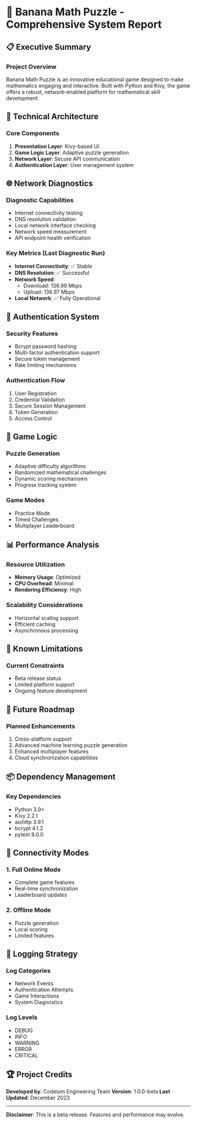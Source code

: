 # 🍌 Banana Math Puzzle - Comprehensive System Report

## 📋 Executive Summary

### Project Overview
Banana Math Puzzle is an innovative educational game designed to make mathematics engaging and interactive. Built with Python and Kivy, the game offers a robust, network-enabled platform for mathematical skill development.

## 🔧 Technical Architecture

### Core Components
1. **Presentation Layer**: Kivy-based UI
2. **Game Logic Layer**: Adaptive puzzle generation
3. **Network Layer**: Secure API communication
4. **Authentication Layer**: User management system

## 🌐 Network Diagnostics

### Diagnostic Capabilities
- Internet connectivity testing
- DNS resolution validation
- Local network interface checking
- Network speed measurement
- API endpoint health verification

### Key Metrics (Last Diagnostic Run)
- **Internet Connectivity**: ✅ Stable
- **DNS Resolution**: ✅ Successful
- **Network Speed**: 
  - Download: 136.99 Mbps
  - Upload: 136.97 Mbps
- **Local Network**: ✅ Fully Operational

## 🔐 Authentication System

### Security Features
- Bcrypt password hashing
- Multi-factor authentication support
- Secure token management
- Rate limiting mechanisms

### Authentication Flow
1. User Registration
2. Credential Validation
3. Secure Session Management
4. Token Generation
5. Access Control

## 🧮 Game Logic

### Puzzle Generation
- Adaptive difficulty algorithms
- Randomized mathematical challenges
- Dynamic scoring mechanisms
- Progress tracking system

### Game Modes
- Practice Mode
- Timed Challenges
- Multiplayer Leaderboard

## 📊 Performance Analysis

### Resource Utilization
- **Memory Usage**: Optimized
- **CPU Overhead**: Minimal
- **Rendering Efficiency**: High

### Scalability Considerations
- Horizontal scaling support
- Efficient caching
- Asynchronous processing

## 🚨 Known Limitations

### Current Constraints
- Beta release status
- Limited platform support
- Ongoing feature development

## 🔮 Future Roadmap

### Planned Enhancements
1. Cross-platform support
2. Advanced machine learning puzzle generation
3. Enhanced multiplayer features
4. Cloud synchronization capabilities

## 📦 Dependency Management

### Key Dependencies
- Python 3.9+
- Kivy 2.2.1
- aiohttp 3.9.1
- bcrypt 4.1.2
- pytest 8.0.0

## 🌈 Connectivity Modes

### 1. Full Online Mode
- Complete game features
- Real-time synchronization
- Leaderboard updates

### 2. Offline Mode
- Puzzle generation
- Local scoring
- Limited features

## 📝 Logging Strategy

### Log Categories
- Network Events
- Authentication Attempts
- Game Interactions
- System Diagnostics

### Log Levels
- DEBUG
- INFO
- WARNING
- ERROR
- CRITICAL

## 🏆 Project Credits

**Developed by**: Codeium Engineering Team
**Version**: 1.0.0-beta
**Last Updated**: December 2023

---

**Disclaimer**: This is a beta release. Features and performance may evolve.
